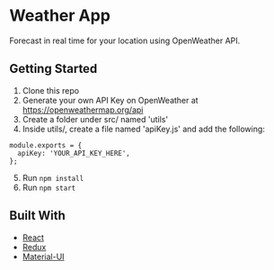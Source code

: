 # Weather App

Forecast in real time for your location using OpenWeather API.

## Getting Started

1. Clone this repo
2. Generate your own API Key on OpenWeather at https://openweathermap.org/api
3. Create a folder under src/ named 'utils'
4. Inside utils/, create a file named 'apiKey.js' and add the following:

```
module.exports = {
  apiKey: 'YOUR_API_KEY_HERE',
};
```

5. Run `npm install`
6. Run `npm start`

## Built With

- [React](https://reactjs.org/)
- [Redux](https://redux.js.org/)
- [Material-UI](https://material-ui.com/)
